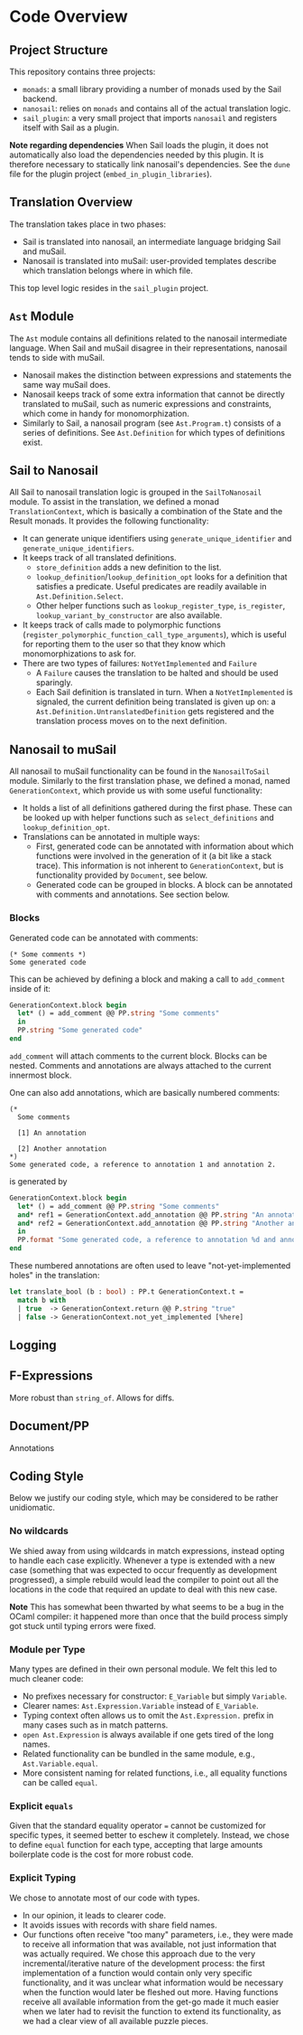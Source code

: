 # Code Overview

## Project Structure

This repository contains three projects:

* `monads`: a small library providing a number of monads used by the Sail backend.
* `nanosail`: relies on `monads` and contains all of the actual translation logic.
* `sail_plugin`: a very small project that imports `nanosail` and registers itself with Sail as a plugin.

**Note regarding dependencies**
When Sail loads the plugin, it does not automatically also load the dependencies needed by this plugin.
It is therefore necessary to statically link nanosail's dependencies.
See the `dune` file for the plugin project (`embed_in_plugin_libraries`).

## Translation Overview

The translation takes place in two phases:

* Sail is translated into nanosail, an intermediate language bridging Sail and muSail.
* Nanosail is translated into muSail: user-provided templates describe which translation belongs where in which file.

This top level logic resides in the `sail_plugin` project.

## `Ast` Module

The `Ast` module contains all definitions related to the nanosail intermediate language.
When Sail and muSail disagree in their representations, nanosail tends to side with muSail.

* Nanosail makes the distinction between expressions and statements the same way muSail does.
* Nanosail keeps track of some extra information that cannot be directly translated to muSail,
  such as numeric expressions and constraints, which come in handy for monomorphization.
* Similarly to Sail, a nanosail program (see `Ast.Program.t`) consists of a series of definitions.
  See `Ast.Definition` for which types of definitions exist.

## Sail to Nanosail

All Sail to nanosail translation logic is grouped in the `SailToNanosail` module.
To assist in the translation, we defined a monad `TranslationContext`, which is basically a combination of the State and the Result monads.
It provides the following functionality:

* It can generate unique identifiers using `generate_unique_identifier` and `generate_unique_identifiers`.
* It keeps track of all translated definitions.
  * `store_definition` adds a new definition to the list.
  * `lookup_definition`/`lookup_definition_opt` looks for a definition that satisfies a predicate.
    Useful predicates are readily available in `Ast.Definition.Select`.
  * Other helper functions such as `lookup_register_type`, `is_register`, `lookup_variant_by_constructor` are also available.
* It keeps track of calls made to polymorphic functions (`register_polymorphic_function_call_type_arguments`), which is useful for reporting them to the user
  so that they know which monomorphizations to ask for.
* There are two types of failures: `NotYetImplemented` and `Failure`
  * A `Failure` causes the translation to be halted and should be used sparingly.
  * Each Sail definition is translated in turn.
    When a `NotYetImplemented` is signaled, the current definition being translated is given up on:
    a `Ast.Definition.UntranslatedDefinition` gets registered and the translation process moves on to the next definition.

## Nanosail to muSail

All nanosail to muSail functionality can be found in the `NanosailToSail` module.
Similarly to the first translation phase, we defined a monad, named `GenerationContext`, which provide us with some useful functionality:

* It holds a list of all definitions gathered during the first phase.
  These can be looked up with helper functions such as `select_definitions` and `lookup_definition_opt`.
* Translations can be annotated in multiple ways:
  * First, generated code can be annotated with information about which functions
    were involved in the generation of it (a bit like a stack trace).
    This information is not inherent to `GenerationContext`, but is functionality provided by `Document`, see below.
  * Generated code can be grouped in blocks. A block can be annotated with comments and annotations.
    See section below.

### Blocks

Generated code can be annotated with comments:

```coq
(* Some comments *)
Some generated code
```

This can be achieved by defining a block and making a call to `add_comment` inside of it:

```ocaml
GenerationContext.block begin
  let* () = add_comment @@ PP.string "Some comments"
  in
  PP.string "Some generated code"
end
```

`add_comment` will attach comments to the current block.
Blocks can be nested.
Comments and annotations are always attached to the current innermost block.

One can also add annotations, which are basically numbered comments:

```coq
(*
  Some comments
  
  [1] An annotation
  
  [2] Another annotation
*)
Some generated code, a reference to annotation 1 and annotation 2.
```

is generated by

```ocaml
GenerationContext.block begin
  let* () = add_comment @@ PP.string "Some comments"
  and* ref1 = GenerationContext.add_annotation @@ PP.string "An annotation"
  and* ref2 = GenerationContext.add_annotation @@ PP.string "Another annotation"
  in
  PP.format "Some generated code, a reference to annotation %d and annotation %2" ref1 ref2
end
```

These numbered annotations are often used to leave "not-yet-implemented holes" in the translation:

```ocaml
let translate_bool (b : bool) : PP.t GenerationContext.t =
  match b with
  | true  -> GenerationContext.return @@ P.string "true"
  | false -> GenerationContext.not_yet_implemented [%here]
```

## Logging



## F-Expressions

More robust than `string_of`.
Allows for diffs.

## Document/PP

Annotations

## Coding Style

Below we justify our coding style, which may be considered to be rather unidiomatic.

### No wildcards

We shied away from using wildcards in match expressions, instead opting to handle each case explicitly.
Whenever a type is extended with a new case (something that was expected to occur frequently as development progressed),
a simple rebuild would lead the compiler to point out all the locations in the code that required an update to deal with this new case.

**Note**
This has somewhat been thwarted by what seems to be a bug in the OCaml compiler:
it happened more than once that the build process simply got stuck until typing errors were fixed.

### Module per Type

Many types are defined in their own personal module.
We felt this led to much cleaner code:

* No prefixes necessary for constructor: `E_Variable` but simply `Variable`.
* Clearer names: `Ast.Expression.Variable` instead of `E_Variable`.
* Typing context often allows us to omit the `Ast.Expression.` prefix in many cases such as in match patterns.
* `open Ast.Expression` is always available if one gets tired of the long names.
* Related functionality can be bundled in the same module, e.g., `Ast.Variable.equal`.
* More consistent naming for related functions, i.e., all equality functions can be called `equal`.

### Explicit `equals`

Given that the standard equality operator `=` cannot be customized for specific types,
it seemed better to eschew it completely.
Instead, we chose to define `equal` function for each type, accepting
that large amounts boilerplate code is the cost for more robust code.

### Explicit Typing

We chose to annotate most of our code with types.

* In our opinion, it leads to clearer code.
* It avoids issues with records with share field names.
* Our functions often receive "too many" parameters, i.e., they were made
  to receive all information that was available, not just information that
  was actually required.
  We chose this approach due to the very incremental/iterative nature of the development process:
  the first implementation of a function would contain only very specific functionality,
  and it was unclear what information would be necessary when the function would later be fleshed out more.
  Having functions receive all available information from the get-go
  made it much easier when we later had to revisit the function to extend its functionality,
  as we had a clear view of all available puzzle pieces.
